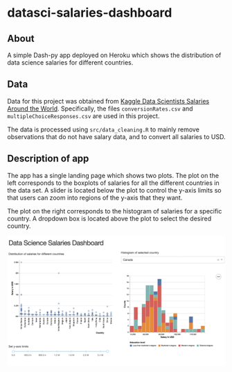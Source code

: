 # datasci-salaries-dashboard

## About

A simple Dash-py app deployed on Heroku which shows the distribution of data science salaries for different countries.

## Data

Data for this project was obtained from [Kaggle Data Scientists Salaries Around the World](https://www.kaggle.com/ikleiman/data-scientists-salaries-around-the-world/data). Specifically, the files `conversionRates.csv` and `multipleChoiceResponses.csv` are used in this project.

The data is processed using `src/data_cleaning.R` to mainly remove observations that do not have salary data, and to convert all salaries to USD.

## Description of app

The app has a single landing page which shows two plots. The plot on the left corresponds to the boxplots of salaries for all the different countries in the data set. A slider is located below the plot to control the y-axis limits so that users can zoom into regions of the y-axis that they want.

The plot on the right corresponds to the histogram of salaries for a specific country. A dropdown box is located above the plot to select the desired country.

![dashboard](https://github.com/joshsia/datasci-salaries-dashboard/blob/main/dashboard.png)
